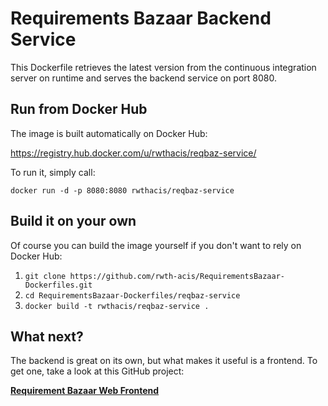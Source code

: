 # Requirements Bazaar Backend Service

This Dockerfile retrieves the latest version from the continuous integration server on runtime and serves the backend service on port 8080.

## Run from Docker Hub
The image is built automatically on Docker Hub:

https://registry.hub.docker.com/u/rwthacis/reqbaz-service/

To run it, simply call:

`docker run -d -p 8080:8080 rwthacis/reqbaz-service`

## Build it on your own
Of course you can build the image yourself if you don't want to rely on Docker Hub:

1. `git clone https://github.com/rwth-acis/RequirementsBazaar-Dockerfiles.git`
2. `cd RequirementsBazaar-Dockerfiles/reqbaz-service`
3. `docker build -t rwthacis/reqbaz-service .`

## What next?
The backend is great on its own, but what makes it useful is a frontend. To get one, take a look at this GitHub project:

**[<i class="icon-link "></i>Requirement Bazaar Web Frontend](https://github.com/rwth-acis/RequirementsBazaar-Dockerfiles/tree/master/reqbaz-web)**
